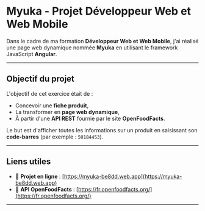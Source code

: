 # Myuka - Projet Développeur Web et Web Mobile

Dans le cadre de ma formation **Développeur Web et Web Mobile**, j'ai réalisé une page web dynamique nommée **Myuka** en utilisant le framework JavaScript **Angular**.

---

## Objectif du projet

L'objectif de cet exercice était de :

- Concevoir une **fiche produit**,
- La transformer en **page web dynamique**,
- À partir d'une **API REST** fournie par le site **OpenFoodFacts**.

Le but est d'afficher toutes les informations sur un produit en saisissant son **code-barres** (par exemple : `50184453`).

---

## Liens utiles

- 🔗 **Projet en ligne** : [https://myuka-be8dd.web.app](https://myuka-be8dd.web.app)
- 🔗 **API OpenFoodFacts** : [https://fr.openfoodfacts.org/](https://fr.openfoodfacts.org/)

---

